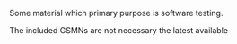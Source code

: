 Some material which primary purpose is software testing. 

The included GSMNs are not necessary the latest available


